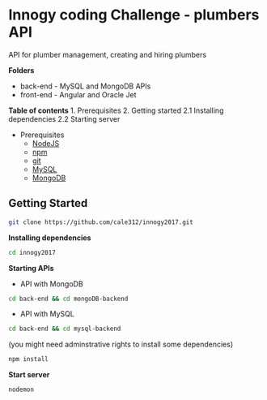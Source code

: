 # Innogy coding Challenge - plumbers API

API for plumber management, creating and hiring plumbers

**Folders**

* back-end - MySQL and MongoDB APIs
* front-end - Angular and Oracle Jet

**Table of contents**
	1. Prerequisites
	2. Getting started
		2.1 Installing dependencies
		2.2 Starting server

* Prerequisites
	* [NodeJS](https://www.nodejs.org)
	* [npm](https://www.npmjs.com/)
	* [git](https://git-scm.com/)
	* [MySQL](https://www.mysql.com/)
	* [MongoDB](https://www.mongodb.com/)


## Getting Started ##

```sh
git clone https://github.com/cale312/innogy2017.git
```

**Installing dependencies**

```sh
cd innogy2017
```

**Starting APIs**

* API with MongoDB

```sh
cd back-end && cd mongoDB-backend
```

* API with MySQL

```sh
cd back-end && cd mysql-backend
```

(you might need adminstrative rights to install some dependencies)
```sh
npm install
```

**Start server**
```sh
nodemon
```
